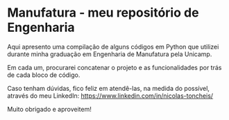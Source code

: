# Manufatura - meu repositório de Engenharia

Aqui apresento uma compilação de alguns códigos em Python que utilizei durante minha graduação em Engenharia de Manufatura pela Unicamp.

Em cada um, procurarei concatenar o projeto e as funcionalidades por trás de cada bloco de código.

Caso tenham dúvidas, fico feliz em atendê-las, na medida do possível, através do meu LinkedIn: https://www.linkedin.com/in/nicolas-toncheis/

Muito obrigado e aproveitem!
